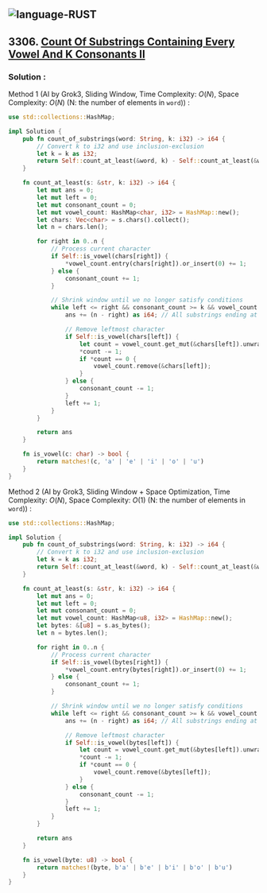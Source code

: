 ![language-RUST](https://img.shields.io/badge/RUST-8d4004?style=for-the-badge&logo=RUST)
---

## 3306. [Count Of Substrings Containing Every Vowel And K Consonants II](https://leetcode.com/problems/count-of-substrings-containing-every-vowel-and-k-consonants-ii)

### Solution :

Method 1 (AI by Grok3, Sliding Window, Time Complexity: $O(N)$, Space Complexity: $O(N)$ (N: the number of elements in `word`)) :
```rust
use std::collections::HashMap;

impl Solution {
    pub fn count_of_substrings(word: String, k: i32) -> i64 {
        // Convert k to i32 and use inclusion-exclusion
        let k = k as i32;
        return Self::count_at_least(&word, k) - Self::count_at_least(&word, k + 1)
    }

    fn count_at_least(s: &str, k: i32) -> i64 {
        let mut ans = 0;
        let mut left = 0;
        let mut consonant_count = 0;
        let mut vowel_count: HashMap<char, i32> = HashMap::new();
        let chars: Vec<char> = s.chars().collect();
        let n = chars.len();

        for right in 0..n {
            // Process current character
            if Self::is_vowel(chars[right]) {
                *vowel_count.entry(chars[right]).or_insert(0) += 1;
            } else {
                consonant_count += 1;
            }

            // Shrink window until we no longer satisfy conditions
            while left <= right && consonant_count >= k && vowel_count.len() == 5 {
                ans += (n - right) as i64; // All substrings ending at right

                // Remove leftmost character
                if Self::is_vowel(chars[left]) {
                    let count = vowel_count.get_mut(&chars[left]).unwrap();
                    *count -= 1;
                    if *count == 0 {
                        vowel_count.remove(&chars[left]);
                    }
                } else {
                    consonant_count -= 1;
                }
                left += 1;
            }
        }

        return ans
    }

    fn is_vowel(c: char) -> bool {
        return matches!(c, 'a' | 'e' | 'i' | 'o' | 'u')
    }
}
```

Method 2 (AI by Grok3, Sliding Window + Space Optimization, Time Complexity: $O(N)$, Space Complexity: $O(1)$ (N: the number of elements in `word`)) :
```rust
use std::collections::HashMap;

impl Solution {
    pub fn count_of_substrings(word: String, k: i32) -> i64 {
        // Convert k to i32 and use inclusion-exclusion
        let k = k as i32;
        return Self::count_at_least(&word, k) - Self::count_at_least(&word, k + 1)
    }

    fn count_at_least(s: &str, k: i32) -> i64 {
        let mut ans = 0;
        let mut left = 0;
        let mut consonant_count = 0;
        let mut vowel_count: HashMap<u8, i32> = HashMap::new();
        let bytes: &[u8] = s.as_bytes();
        let n = bytes.len();

        for right in 0..n {
            // Process current character
            if Self::is_vowel(bytes[right]) {
                *vowel_count.entry(bytes[right]).or_insert(0) += 1;
            } else {
                consonant_count += 1;
            }

            // Shrink window until we no longer satisfy conditions
            while left <= right && consonant_count >= k && vowel_count.len() == 5 {
                ans += (n - right) as i64; // All substrings ending at right

                // Remove leftmost character
                if Self::is_vowel(bytes[left]) {
                    let count = vowel_count.get_mut(&bytes[left]).unwrap();
                    *count -= 1;
                    if *count == 0 {
                        vowel_count.remove(&bytes[left]);
                    }
                } else {
                    consonant_count -= 1;
                }
                left += 1;
            }
        }

        return ans
    }

    fn is_vowel(byte: u8) -> bool {
        return matches!(byte, b'a' | b'e' | b'i' | b'o' | b'u')
    }
}
```
